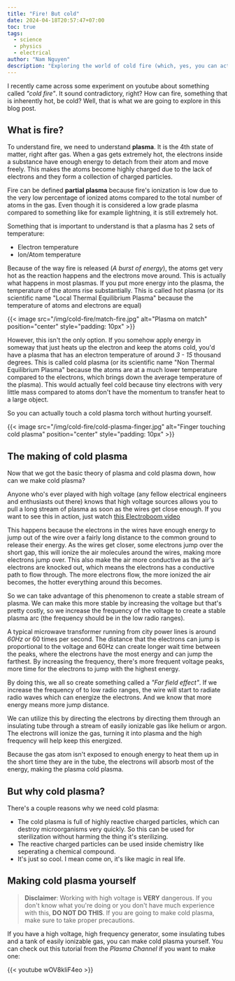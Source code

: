 ```yaml
---
title: "Fire! But cold"
date: 2024-04-18T20:57:47+07:00
toc: true
tags:
  - science
  - physics
  - electrical
author: "Nam Nguyen"
description: "Exploring the world of cold fire (which, yes, you can actually touch it)"
---
```


I recently came across some experiment on youtube about something called *"cold fire"*. It sound contradictory, right? How can fire, something that is inherently hot, be cold? Well, that is what we are going to explore in this blog post.

## What is fire?

To understand fire, we need to understand **plasma**. It is the 4th state of matter, right after gas. When a gas gets extremely hot, the electrons inside a substance have enough energy to detach from their atom and move freely. This makes the atoms become highly charged due to the lack of electrons and they form a collection of charged particles. 

Fire can be defined **partial plasma** because fire's ionization is low due to the very low percentage of ionized atoms compared to the total number of atoms in the gas. Even though it is considered a low grade plasma compared to something like for example lightning, it is still extremely hot. 

Something that is important to understand is that a plasma has 2 sets of temperature:
- Electron temperature
- Ion/Atom temperature

Because of the way fire is released (*A burst of energy*), the atoms get very hot as the reaction happens and the electrons move around. This is actually what happens in most plasmas. If you put more energy into the plasma, the temperature of the atoms rise substantially. This is called hot plasma (or its scientific name "Local Thermal Equilibrium Plasma" because the temperature of atoms and electrons are equal) 

{{< image src="/img/cold-fire/match-fire.jpg" alt="Plasma on match" position="center" style="padding: 10px" >}}

However, this isn't the only option. If you somehow apply energy in someway that just heats up the electron and keep the atoms cold, you'd have a plasma that has an electron temperature of around *3 - 15* thousand degrees. This is called cold plasma (or its scientific name "Non Thermal Equilibrium Plasma" because the atoms are at a much lower temperature compared to the electrons, which brings down the average temperature of the plasma). This would actually feel cold because tiny electrons with very little mass compared to atoms don't have the momentum to transfer heat to a large object.

So you can actually touch a cold plasma torch without hurting yourself.

{{< image src="/img/cold-fire/cold-plasma-finger.jpg" alt="Finger touching cold plasma" position="center" style="padding: 10px" >}}

## The making of cold plasma

Now that we got the basic theory of plasma and cold plasma down, how can we make cold plasma?

Anyone who's ever played with high voltage (any fellow electrical engineers and enthusiasts out there) knows that high voltage sources allows you to pull a long stream of plasma as soon as the wires get close enough. If you want to see this in action, just watch [this Electroboom video](https://youtu.be/m7VP36diOKY?si=Bape72WkVFGqrr1b&t=132) 

This happens because the electrons in the wires have enough energy to jump out of the wire over a fairly long distance to the common ground to release their energy. As the wires get closer, some electrons jump over the short gap, this will ionize the air molecules around the wires, making more electrons jump over. This also make the air more conductive as the air's electrons are knocked out, which means the electrons has a conductive path to flow through. The more electrons flow, the more ionized the air becomes, the hotter everything around this becomes. 

So we can take advantage of this phenomenon to create a stable stream of plasma. We can make this more stable by increasing the voltage but that's pretty costly, so we increase the frequency of the voltage to create a stable plasma arc (the frequency should be in the low radio ranges).

A typical microwave transformer running from city power lines is around *60Hz* or 60 times per second. The distance that the electrons can jump is proportional to the voltage and 60Hz can create longer wait time between the peaks, where the electrons have the most energy and can jump the farthest. By increasing the frequency, there's more frequent voltage peaks, more time for the electrons to jump with the highest energy.

By doing this, we all so create something called a *"Far field effect"*. If we increase the frequency of to low radio ranges, the wire will start to radiate radio waves which can energize the electrons. And we know that more energy means more jump distance. 

We can utilize this by directing the electrons by directing them through an insulating tube through a stream of easily ionizable gas like helium or argon. The electrons will ionize the gas, turning it into plasma and the high frequency will help keep this energized. 

Because the gas atom isn't exposed to enough energy to heat them up in the short time they are in the tube, the electrons will absorb most of the energy, making the plasma cold plasma.

## But why cold plasma?

There's a couple reasons why we need cold plasma:
- The cold plasma is full of highly reactive charged particles, which can destroy microorganisms very quickly. So this can be used for sterilization without harming the thing it's sterilizing. 
- The reactive charged particles can be used inside chemistry like seperating a chemical compound.
- It's just so cool. I mean come on, it's like magic in real life.

## Making cold plasma yourself

> **Disclaimer**: Working with high voltage is **VERY** dangerous. If you don't know what you're doing or you don't have much experience with this, **DO NOT DO THIS**. If you are going to make cold plasma, make sure to take proper precautions.

If you have a high voltage, high frequency generator, some insulating tubes and a tank of easily ionizable gas, you can make cold plasma yourself. You can check out this tutorial from the *Plasma Channel* if you want to make one:

{{< youtube wOV8kliF4eo >}}
